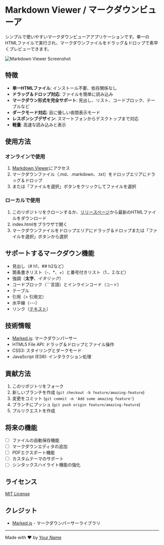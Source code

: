 # Markdown Viewer / マークダウンビューア

シンプルで使いやすいマークダウンビューアアプリケーションです。単一のHTMLファイルで実行され、マークダウンファイルをドラッグ＆ドロップで素早くプレビューできます。

![Markdown Viewer Screenshot](/api/placeholder/800/400)

## 特徴

- **単一HTMLファイル**: インストール不要、依存関係なし
- **ドラッグ＆ドロップ対応**: ファイルを簡単に読み込み
- **マークダウン形式を完全サポート**: 見出し、リスト、コードブロック、テーブルなど
- **ダークモード対応**: 目に優しい夜間表示モード
- **レスポンシブデザイン**: スマートフォンからデスクトップまで対応
- **軽量**: 高速な読み込みと表示

## 使用方法

### オンラインで使用

1. [Markdown Viewer](https://yourname.github.io/markdown-viewer/)にアクセス
2. マークダウンファイル（.md、.markdown、.txt）をドロップエリアにドラッグ＆ドロップ
3. または「ファイルを選択」ボタンをクリックしてファイルを選択

### ローカルで使用

1. このリポジトリをクローンするか、[リリースページ](https://github.com/yourname/markdown-viewer/releases)から最新のHTMLファイルをダウンロード
2. index.htmlをブラウザで開く
3. マークダウンファイルをドロップエリアにドラッグ＆ドロップまたは「ファイルを選択」ボタンから選択

## サポートするマークダウン機能

- 見出し（# h1、## h2など）
- 箇条書きリスト（-、*、+）と番号付きリスト（1.、2.など）
- 強調（**太字**、*イタリック*）
- コードブロック（```言語）とインラインコード（`コード`）
- テーブル
- 引用（> 引用文）
- 水平線（---）
- リンク（[テキスト](URL)）

## 技術情報

- [Marked.js](https://marked.js.org/): マークダウンパーサー
- HTML5 File API: ドラッグ＆ドロップとファイル操作
- CSS3: スタイリングとダークモード
- JavaScript (ES6): インタラクション処理

## 貢献方法

1. このリポジトリをフォーク
2. 新しいブランチを作成 (`git checkout -b feature/amazing-feature`)
3. 変更をコミット (`git commit -m 'Add some amazing feature'`)
4. ブランチにプッシュ (`git push origin feature/amazing-feature`)
5. プルリクエストを作成

## 将来の機能

- [ ] ファイルの自動保存機能
- [ ] マークダウンエディタの追加
- [ ] PDFエクスポート機能
- [ ] カスタムテーマのサポート
- [ ] シンタックスハイライト機能の強化

## ライセンス

[MIT License](LICENSE)

## クレジット

- [Marked.js](https://marked.js.org/) - マークダウンパーサーライブラリ

---

Made with ❤️ by [Your Name](https://github.com/yourname)

